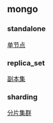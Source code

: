 ## mongo

### standalone

[单节点](./standalone/)

### replica_set

[副本集](./replica_set/)

### sharding

[分片集群](./sharding/)
